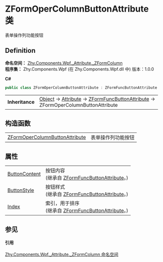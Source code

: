 # ZFormOperColumnButtonAttribute 类


表单操作列功能按钮



## Definition
**命名空间：** <a href="N_Zhy_Components_Wpf__Attribute__ZFormColumn">Zhy.Components.Wpf._Attribute._ZFormColumn</a>  
**程序集：** Zhy.Components.Wpf (在 Zhy.Components.Wpf.dll 中) 版本：1.0.0

**C#**
``` C#
public class ZFormOperColumnButtonAttribute : ZFormFuncButtonAttribute
```

<table><tr><td><strong>Inheritance</strong></td><td><a href="https://learn.microsoft.com/dotnet/api/system.object" target="_blank" rel="noopener noreferrer">Object</a>  →  <a href="https://learn.microsoft.com/dotnet/api/system.attribute" target="_blank" rel="noopener noreferrer">Attribute</a>  →  <a href="T_Zhy_Components_Wpf__Attribute__Base_ZFormFuncButtonAttribute">ZFormFuncButtonAttribute</a>  →  ZFormOperColumnButtonAttribute</td></tr>
</table>



## 构造函数
<table>
<tr>
<td><a href="M_Zhy_Components_Wpf__Attribute__ZFormColumn_ZFormOperColumnButtonAttribute__ctor">ZFormOperColumnButtonAttribute</a></td>
<td>表单操作列功能按钮</td></tr>
</table>

## 属性
<table>
<tr>
<td><a href="P_Zhy_Components_Wpf__Attribute__Base_ZFormFuncButtonAttribute_ButtonContent">ButtonContent</a></td>
<td>按钮内容<br />(继承自 <a href="T_Zhy_Components_Wpf__Attribute__Base_ZFormFuncButtonAttribute">ZFormFuncButtonAttribute</a>。)</td></tr>
<tr>
<td><a href="P_Zhy_Components_Wpf__Attribute__Base_ZFormFuncButtonAttribute_ButtonStyle">ButtonStyle</a></td>
<td>按钮样式<br />(继承自 <a href="T_Zhy_Components_Wpf__Attribute__Base_ZFormFuncButtonAttribute">ZFormFuncButtonAttribute</a>。)</td></tr>
<tr>
<td><a href="P_Zhy_Components_Wpf__Attribute__Base_ZFormFuncButtonAttribute_Index">Index</a></td>
<td>索引，用于排序<br />(继承自 <a href="T_Zhy_Components_Wpf__Attribute__Base_ZFormFuncButtonAttribute">ZFormFuncButtonAttribute</a>。)</td></tr>
</table>

## 参见


#### 引用
<a href="N_Zhy_Components_Wpf__Attribute__ZFormColumn">Zhy.Components.Wpf._Attribute._ZFormColumn 命名空间</a>  
